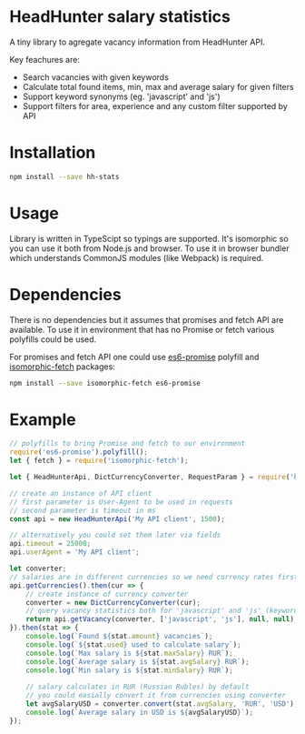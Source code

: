 # HeadHunter salary statistics
A tiny library to agregate vacancy information from HeadHunter API.

Key feachures are:
* Search vacancies with given keywords 
* Calculate total found items, min, max and average salary for given filters
* Support keyword synonyms (eg. 'javascript' and 'js') 
* Support filters for area, experience and any custom filter supported by API

# Installation
```bash
npm install --save hh-stats
```

# Usage
Library is written in TypeScipt so typings are supported.
It's isomorphic so you can use it both from Node.js and browser. 
To use it in browser bundler which understands CommonJS modules (like Webpack) is required.

# Dependencies
There is no dependencies but it assumes that promises and fetch API are available.
To use it in environment that has no Promise or fetch various polyfills could be used.

For promises and fetch API one could use [es6-promise](https://github.com/stefanpenner/es6-promise) polyfill and 
[isomorphic-fetch](https://github.com/matthew-andrews/isomorphic-fetch) packages:
```bash
npm install --save isomorphic-fetch es6-promise
```

# Example

```js
// polyfills to bring Promise and fetch to our environment
require('es6-promise').polyfill();
let { fetch } = require('isomorphic-fetch');

let { HeadHunterApi, DictCurrencyConverter, RequestParam } = require('hh-stats');

// create an instance of API client
// first parameter is User-Agent to be used in requests
// second parameter is timeout in ms
const api = new HeadHunterApi('My API client', 1500);

// alternatively you could set them later via fields
api.timeout = 25000;
api.userAgent = 'My API client';

let converter;
// salaries are in different currencies so we need currency rates first
api.getCurrencies().then(cur => {
    // create instance of currency converter
    converter = new DictCurrencyConverter(cur);
    // query vacancy statistics both for 'javascript' and 'js' (keyword synonyms)
    return api.getVacancy(converter, ['javascript', 'js'], null, null);
}).then(stat => {
    console.log(`Found ${stat.amount} vacancies`);
    console.log(`${stat.used} used to calculate salary`);
    console.log(`Max salary is ${stat.maxSalary} RUR`);
    console.log(`Average salary is ${stat.avgSalary} RUR`);
    console.log(`Min salary is ${stat.minSalary} RUR`);
    
    // salary calculates in RUR (Russian Rubles) by default
    // you could easially convert it from currencies using converter
    let avgSalaryUSD = converter.convert(stat.avgSalary, 'RUR', 'USD');
    console.log(`Average salary in USD is ${avgSalaryUSD}`);
});

```
